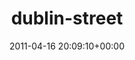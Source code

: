 ---
title:		"dublin-street"
type:		"photos"
mediatype:		"upload"
description:		"TBC"
date:		"2011-04-16 20:09:10+00:00"
album:		"city"
filename:		"dublin-street.md"
series:		""
cl_public_id:		"city/dublin-street"
cl_version:		1497000282
format:		"tiff"
bytes:		6516012
width:		2560
height:		1440
colours:
- "#1B222E"
- "#4C5D72"
- "#B0B9C8"
- "#496176"
- "#18242E"
- "#2A2931"
- "#757F90"
- "#76464C"
- "#E4E0DF"
- "#7E9ABA"
- "#7398B9"
- "#BECAD5"
- "#031722"
- "#8A4C30"
- "#87807A"
- "#020710"
- "#7C878F"
- "#DBD8DA"
- "#796C54"
- "#342F2E"
- "#262A2C"
exposure_mode:		"Manual"
program:		"Manual"
aperture:		"8.0"
focal_length:		"11.0 mm"
iso:		"200"
shutter_speed:		"1/20"
metering:		"Center-weighted average"
flash:		"No Flash"
white_balance:		"Custom"
colour_temp:		"4800"
has_crop:		"true"
orientation:		"Horizontal (normal)"
camera_model:		"NIKON D200"
lens_info:		"11-16mm f/2.8"
artist:		"No artist info"
x_resolution:		"300"
y_resolution:		"300"
---